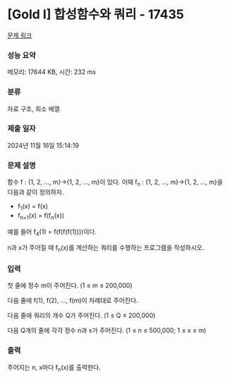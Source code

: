 # [Gold I] 합성함수와 쿼리 - 17435 

[문제 링크](https://www.acmicpc.net/problem/17435) 

### 성능 요약

메모리: 17644 KB, 시간: 232 ms

### 분류

자료 구조, 희소 배열

### 제출 일자

2024년 11월 16일 15:14:19

### 문제 설명

<p>함수 f : {1, 2, ..., m}→{1, 2, ..., m}이 있다. 이때 f<sub>n</sub> : {1, 2, ..., m}→{1, 2, ..., m}을 다음과 같이 정의하자.</p>

<ul>
	<li>f<sub>1</sub>(x) = f(x)</li>
	<li>f<sub>n+1</sub>(x) = f(f<sub>n</sub>(x))</li>
</ul>

<p>예를 들어 f<sub>4</sub>(1) = f(f(f(f(1))))이다.</p>

<p>n과 x가 주어질 때 f<sub>n</sub>(x)를 계산하는 쿼리를 수행하는 프로그램을 작성하시오.</p>

### 입력 

 <p>첫 줄에 정수 m이 주어진다. (1 ≤ m ≤ 200,000)</p>

<p>다음 줄에 f(1), f(2), ..., f(m)이 차례대로 주어진다.</p>

<p>다음 줄에 쿼리의 개수 Q가 주어진다. (1 ≤ Q ≤ 200,000)</p>

<p>다음 Q개의 줄에 각각 정수 n과 x가 주어진다. (1 ≤ n ≤ 500,000; 1 ≤ x ≤ m)</p>

### 출력 

 <p>주어지는 n, x마다 f<sub>n</sub>(x)를 출력한다.</p>

